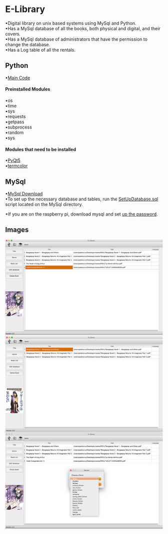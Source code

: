 # E-Library
•Digital library on unix based systems using MySql and Python.<br/>
•Has a MySql database of all the books, both physical and digital, and their covers.<br/>
•Has a MySql database of administrators  that have the permission to change the database.<br/>
•Has a Log table of all the rentals.<br/>

## Python
•[Main Code](https://github.com/Pedro4064/E-Library/blob/master/PyQt5/E-Library2001.py)<br/>
#### Preinstalled Modules
•os<br/>
•time<br/>
•sys<br/>
•requests<br/>
•getpass<br/>
•subprocess<br/>
•random<br/>
•sys<br/>

#### Modules that need to be installed
•[PyQt5](https://pypi.org/project/PyQt5/)<br/>
•[termcolor](https://pypi.org/project/termcolor/)<br/>

## MySql
•[MySql Download](https://dev.mysql.com/downloads/mysql/)<br/>
•To set up the necessary database and tables, run the [SetUpDatabase.sql](https://github.com/Pedro4064/E-Library/tree/master/mySQL) script located on the MySql directory.<br/>

*If you are on the raspberry pi, download mysql and set [up the password](https://github.com/Pedro4064/E-Library/blob/master/mySQL/SetupMySql_RaspberryPi.txt).<br/>

## Images

![Main](https://github.com/Pedro4064/E-Library/blob/master/images/Main.png?raw=true)
![Main2](https://github.com/Pedro4064/E-Library/blob/master/images/Main2.png?raw=true)
![Genres](https://github.com/Pedro4064/E-Library/blob/master/images/Genre.png?raw=true)

